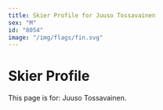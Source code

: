 ```yaml
---
title: Skier Profile for Juuso Tossavainen
sex: "M"
id: "8054"
image: "/img/flags/fin.svg" 
---
```


# Skier Profile

This page is for: Juuso Tossavainen.
    